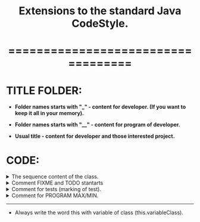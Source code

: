 <center><h1>Extensions to the standard Java CodeStyle.</h1></center>
<center><h1>===================================</h1></center>


# TITLE FOLDER:
* **Folder names starts with "_" - content for developer. (If you want to keep it all in your memory).** 
* **Folder names starts with "__" - content for program of developer.**

* **Usual title - content for developer and those interested project.**




# CODE:
<details><summary>The sequence content of the class.</summary><ul>

<li>(1) Variable</li>
<li>(2) Public methods (with the exeption of Getter and Setter).</li>
<details><summary>(3) Private methods.</summary>

+ marking
<ul>

```
//==== <start> <Private_Methods> =======================================================================
//==== <end> <Private_Methods> =========================================================================
```
</ul></details>



<details><summary>(4) Getter and Setter are written at the end of class.</summary>

+ because:
    - The privacy of the field and its purpose can tell whether there is a getter and a setter.
    - Getter and setter are searched for by text search.
+ marking
<ul>

```
//==== <start> <Getter_and_Setter> ==================================================
//==== <end> <Getter_and_Setter> ==================================================
```


</ul></ul></details>


</details>















<details><summary>Comment FIXME and TODO stantarts</summary><ul>
The text before the separator "--" is used in the code.

```
//FIXME CRITICAL
//FIXME FORMALITY  -- (Optional, because it is too simple. Exclusively for beauty).
//FIXME IMITATION
//FIXME REALISED
//FIXME TEST FAILED


//TODO REALISED
```

</ul></details>






<details><summary>Comment for tests (marking of test).</summary><ul>
The text before the separator "--" is used in the code.

```
//==== <start> <assertTrue> ====================
//==== <end> <assertTrue> ====================


//==== <start> <assertFalse> ====================
//==== <end> <assertFalse> ====================
```

</ul></details>






<details><summary>Comment for PROGRAM MAX/MIN.</summary><ul>
The text before the separator "--" is used in the code.

```
# /*
    PROGRAM MIN:

    PROGRAM MAX:

    PROGRAM MAX (LEVEL 2):
*/# 
```

</ul></details>



____________________________________________

* Always write the word this with variable of class (this.variableClass).




